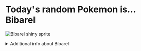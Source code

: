 # Today's random Pokemon is... Bibarel

![Bibarel shiny sprite](https://raw.githubusercontent.com/PokeAPI/sprites/master/sprites/pokemon/shiny/400.png)

<details>
<summary>Additional info about Bibarel</summary>

| srpite type | image |
|------|------|
| back_default | ![Bibarel back_default sprite](https://raw.githubusercontent.com/PokeAPI/sprites/master/sprites/pokemon/back/400.png) |
| back_shiny | ![Bibarel back_shiny sprite](https://raw.githubusercontent.com/PokeAPI/sprites/master/sprites/pokemon/back/shiny/400.png) |
| front_default | ![Bibarel front_default sprite](https://raw.githubusercontent.com/PokeAPI/sprites/master/sprites/pokemon/400.png) |
| front_female | ![Bibarel front_female sprite](https://raw.githubusercontent.com/PokeAPI/sprites/master/sprites/pokemon/female/400.png) |
| front_shiny_female | ![Bibarel front_shiny_female sprite](https://raw.githubusercontent.com/PokeAPI/sprites/master/sprites/pokemon/shiny/female/400.png) | </details>